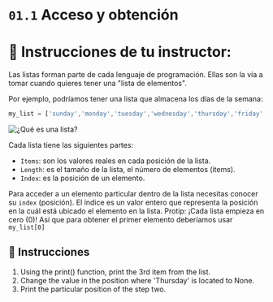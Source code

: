 # `01.1` Acceso y obtención

# 📝 Instrucciones de tu instructor:

Las listas forman parte de cada lenguaje de programación. Ellas son la vía a tomar cuando quieres tener una "lista de elementos".

Por ejemplo, podríamos tener una lista que almacena los días de la semana:
```js
my_list = ['sunday','monday','tuesday','wednesday','thursday','friday','saturday'];
```

![¿Qué es una lista?](http://i.imgur.com/DbmSOHT.png)

Cada lista tiene las siguientes partes:
- `Items`: son los valores reales en cada posición de la lista.
- `Length`: es el tamaño de la lista, el número de elementos (items).
- `Index`: es la posición de un elemento.

Para acceder a un elemento particular dentro de la lista necesitas conocer su `index` (posición).
El índice es un valor entero que representa la posición en la cuál está ubicado el elemento en la lista.
Protip: ¡Cada lista empieza en cero (0)! Así que para obtener el primer elemento deberíamos usar `my_list[0]`

## 📝 Instrucciones

1. Using the print() function, print the 3rd item from the list.
2. Change the value in the position where 'Thursday' is located to None.
3. Print the particular position of the step two.
